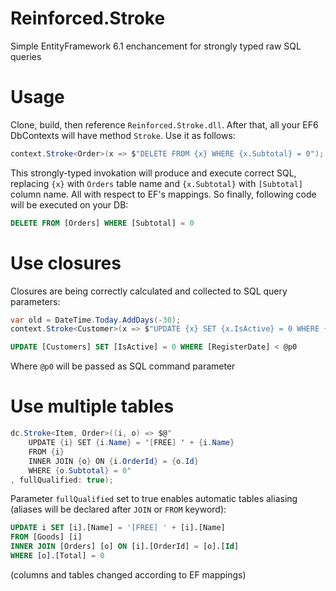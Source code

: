 # Reinforced.Stroke
Simple EntityFramework 6.1 enchancement for strongly typed raw SQL queries

# Usage

Clone, build, then reference ```Reinforced.Stroke.dll```. After that, all your EF6 DbContexts will have method ```Stroke```. Use it as follows:

```csharp
context.Stroke<Order>(x => $"DELETE FROM {x} WHERE {x.Subtotal} = 0");
```

This strongly-typed invokation will produce and execute correct SQL, replacing ```{x}``` with ```Orders``` table name and ```{x.Subtotal}``` with ```[Subtotal]``` column name. All with respect to EF's mappings. So finally, following code will be executed on your DB:

```sql
DELETE FROM [Orders] WHERE [Subtotal] = 0
```

# Use closures

Closures are being correctly calculated and collected to SQL query parameters:

```csharp
var old = DateTime.Today.AddDays(-30);
context.Stroke<Customer>(x => $"UPDATE {x} SET {x.IsActive} = 0 WHERE {x.RegisterDate} < {old}");
```

```sql
UPDATE [Customers] SET [IsActive] = 0 WHERE [RegisterDate] < @p0
```

Where ```@p0``` will be passed as SQL command parameter

# Use multiple tables

```C#
dc.Stroke<Item, Order>((i, o) => $@"
    UPDATE {i} SET {i.Name} = '[FREE] ' + {i.Name} 
    FROM {i}
    INNER JOIN {o} ON {i.OrderId} = {o.Id}
    WHERE {o.Subtotal} = 0"
, fullQualified: true);
```

Parameter ```fullQualified``` set to true enables automatic tables aliasing (aliases will be declared after ```JOIN``` or ```FROM``` keyword):

```sql
UPDATE i SET [i].[Name] = '[FREE] ' + [i].[Name] 
FROM [Goods] [i]
INNER JOIN [Orders] [o] ON [i].[OrderId] = [o].[Id]
WHERE [o].[Total] = 0
```

(columns and tables changed according to EF mappings)
